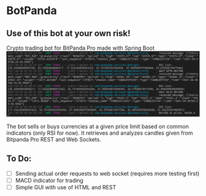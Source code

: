 # BotPanda
## Use of this bot at your own risk!
Crypto trading bot for BitPanda Pro made with Spring Boot
![alt text](https://github.com/uc9000/BotPanda/blob/main/images/screenshot_2.png?raw=true)

The bot sells or buys currencies at a given price limit based on common indicators (only RSI for now).
It retrieves and analyzes candles given from Bitpanda Pro REST and Web Sockets.

## To Do:
- [ ] Sending actual order requests to web socket (requires more testing first)
- [ ] MACD indicator for trading
- [ ] Simple GUI with use of HTML and REST
